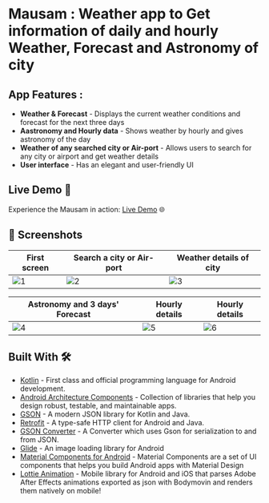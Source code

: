 # Mausam : Weather app to Get information of daily and hourly Weather, Forecast and Astronomy of city

## App Features :
- **Weather & Forecast** - Displays the current weather conditions and forecast for the next three days
- **Aastronomy and Hourly data** - Shows weather by hourly and gives astronomy of the day
- **Weather of any searched city or Air-port** - Allows users to search for any city or airport and get weather details
- **User interface** - Has an elegant and user-friendly UI


## Live Demo 🚀

Experience the Mausam in action: [Live Demo](https://play.google.com/store/apps/details?id=com.practice.ChatAI) 🌐

## 📸 Screenshots

| First screen | Search a city or Air-port | Weather details of city |
|--|--|--|
|![1](https://user-images.githubusercontent.com/95186825/224480873-608917f7-b9b3-4e82-99b9-3773d5437377.jpg)|![2](https://user-images.githubusercontent.com/95186825/224480875-d14ffa53-246c-4e30-95bf-ba800b085991.jpg)|![3](https://user-images.githubusercontent.com/95186825/224480879-ab88b781-8059-4122-bc04-ff4545e5753e.jpg)


| Astronomy and 3 days' Forecast | Hourly details | Hourly details |
|--|--|--|
|![4](https://user-images.githubusercontent.com/95186825/224480882-c1462d94-1d66-4ee1-b54d-c8a635b5699d.jpg)|![5](https://user-images.githubusercontent.com/95186825/224480886-8297abf3-8f52-4a09-a963-299eefc46bac.jpg)|![6](https://user-images.githubusercontent.com/95186825/224480892-7dd699ae-8817-4b55-af9d-c05a6279927a.jpg)


## Built With 🛠

- [Kotlin](https://kotlinlang.org/) - First class and official programming language for Android development.
- [Android Architecture Components](https://developer.android.com/topic/libraries/architecture) - Collection of libraries that help you design robust, testable, and maintainable apps.
- [GSON](https://github.com/google/gson) - A modern JSON library for Kotlin and Java.
- [Retrofit](https://square.github.io/retrofit/) - A type-safe HTTP client for Android and Java.
- [GSON Converter](https://github.com/square/retrofit/tree/master/retrofit-converters/gson) - A Converter which uses Gson for serialization to and from JSON.
- [Glide](https://github.com/bumptech/glide) - An image loading library for Android
- [Material Components for Android](https://github.com/material-components/material-components-android) - Material Components are a set of UI components that helps you build Android apps with Material Design
- [Lottie Animation](https://github.com/airbnb/lottie-android) - Mobile library for Android and iOS that parses Adobe After Effects animations exported as json with Bodymovin and renders them natively on mobile!
